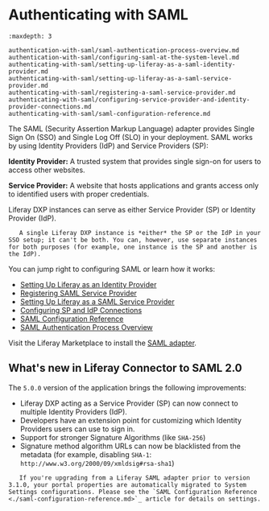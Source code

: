 # Authenticating with SAML

```{toctree}
:maxdepth: 3

authentication-with-saml/saml-authentication-process-overview.md
authentication-with-saml/configuring-saml-at-the-system-level.md
authenticating-with-saml/setting-up-liferay-as-a-saml-identity-provider.md
authenticating-with-saml/setting-up-liferay-as-a-saml-service-provider.md
authenticating-with-saml/registering-a-saml-service-provider.md
authenticating-with-saml/configuring-service-provider-and-identity-provider-connections.md
authenticating-with-saml/saml-configuration-reference.md
```

The SAML (Security Assertion Markup Language) adapter provides Single Sign On (SSO) and Single Log Off (SLO) in your deployment. SAML works by using Identity Providers (IdP) and Service Providers (SP):

**Identity Provider:** A trusted system that provides single sign-on for users to access other websites.

**Service Provider:** A website that hosts applications and grants access only to identified users with proper credentials.

Liferay DXP instances can serve as either Service Provider (SP) or Identity Provider (IdP).

```note::
   A single Liferay DXP instance is *either* the SP or the IdP in your SSO setup; it can't be both. You can, however, use separate instances for both purposes (for example, one instance is the SP and another is the IdP).
```

You can jump right to configuring SAML or learn how it works:

* [Setting Up Liferay as an Identity Provider](./authentication-with-saml/setting-up-liferay-as-a-saml-identity-provider.md)
* [Registering SAML Service Provider](./authentication-with-saml/registering-a-saml-service-provider.md)
* [Setting Up Liferay as a SAML Service Provider](./authentication-with-saml/setting-up-liferay-as-a-saml-service-provider.md)
* [Configuring SP and IdP Connections](./authentication-with-saml/configuring-service-provider-and-identity-provider-connections.md)
* [SAML Configuration Reference](./authentication-with-saml/saml-configuration-reference.md)
* [SAML Authentication Process Overview](./authentication-with-saml/saml-authentication-process-overview.md)

Visit the Liferay Marketplace to install the [SAML adapter](https://web.liferay.com/marketplace/-/mp/application/15188711).

## What's new in Liferay Connector to SAML 2.0

The `5.0.0` version of the application brings the following improvements:

* Liferay DXP acting as a Service Provider (SP) can now connect to multiple Identity Providers (IdP).
* Developers have an extension point for customizing which Identity Providers users can use to sign in.
* Support for stronger Signature Algorithms (like `SHA-256`)
* Signature method algorithm URLs can now be blacklisted from the metadata (for example, disabling `SHA-1`: `http://www.w3.org/2000/09/xmldsig#rsa-sha1`)

```important::
   If you're upgrading from a Liferay SAML adapter prior to version 3.1.0, your portal properties are automatically migrated to System Settings configurations. Please see the `SAML Configuration Reference <./saml-configuration-reference.md>`_ article for details on settings.

